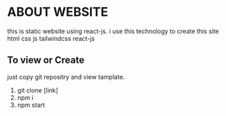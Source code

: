 # ABOUT WEBSITE
this is static website using react-js. i use this technology to create this site html css js tailwindcss react-js

## To view or Create
just copy git repositry and view tamplate.

1) git clone [link]
2) npm i
3) npm start
